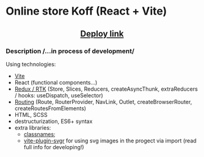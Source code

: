 # Online store Koff (React + Vite)

<h2 align="center"><a href="https://react-faktura.vercel.app/" target="_blank">Deploy link</a></h2>

### Description /...in process of development/

Using technologies:

- [Vite](https://vitejs.dev/)
- React (functional components...)
- [Redux / RTK](https://redux.js.org/introduction/installation) (Store, Slices, Reducers, createAsyncThunk, extraReducers / hooks: useDispatch, useSelector)
- [Routing](https://reactrouter.com/en/main) (Route, RouterProvider, NavLink, Outlet, createBrowserRouter, createRoutesFromElements)
- HTML, SCSS
- destructurization, ES6+ syntax
- extra libraries:
  - [classnames](https://www.npmjs.com/package/classnames);
  - [vite-plugin-svgr](https://www.npmjs.com/package/vite-plugin-svgr) for using svg images in the progect via import (read full info for developing!)
